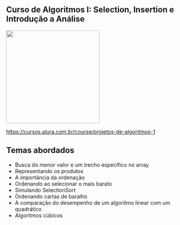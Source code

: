 Curso de Algoritmos I: Selection, Insertion e Introdução a Análise
---------
<img src="https://www.alura.com.br/assets/api/cursos/projetos-de-algoritmos-1.svg" data-canonical-src="https://www.alura.com.br/assets/api/cursos/projetos-de-algoritmos-1.svg" width="250" height="250" />

https://cursos.alura.com.br/course/projetos-de-algoritmos-1

## Temas abordados
* Busca do menor valor e um trecho específico no array
* Representando os produtos
* A importância da ordenação
* Ordenando ao selecionar o mais barato
* Simulando SelectionSort
* Ordenando cartas de baralho
* A comparação do desempenho de um algoritmo linear com um quadrático
* Algoritmos cúbicos
